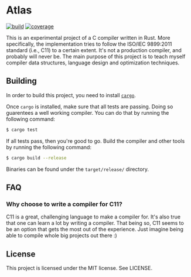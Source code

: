 # Atlas

[![build](https://github.com/feroldi/atlas/actions/workflows/build.yml/badge.svg)](https://github.com/feroldi/atlas/actions/workflows/build.yml)
[![coverage](https://feroldi.github.io/atlas-coverage/badges/flat.svg)](https://feroldi.github.io/atlas-coverage)

This is an experimental project of a C compiler written in Rust. More
specifically, the implementation tries to follow the ISO/IEC 9899:2011
standard (i.e., C11) to a certain extent. It's not a production compiler,
and probably will never be. The main purpose of this project is to
teach myself compiler data structures, language design and optimization
techniques.

## Building

In order to build this project, you need to install [`cargo`](https://github.com/rust-lang/cargo).

Once `cargo` is installed, make sure that all tests are passing.
Doing so guarentees a well working compiler.
You can do that by running the following command:

```bash
$ cargo test
```

If all tests pass, then you're good to go.
Build the compiler and other tools by running the following command:

```bash
$ cargo build --release
```

Binaries can be found under the `target/release/` directory.

## FAQ

### Why choose to write a compiler for C11?

C11 is a great, challenging language to make a compiler for. It's also
true that one can learn a lot by writing a compiler. That being so,
C11 seems to be an option that gets the most out of the experience.
Just imagine being able to compile whole big projects out there :)

## License

This project is licensed under the MIT license. See LICENSE.
